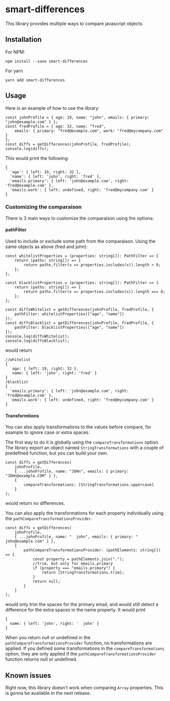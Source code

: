 # smart-differences

This library provides multiple ways to compare javascript objects.

## Installation

For NPM:

```
npm install --save smart-differences
```

For yarn

```
yarn add smart-differences
```

## Usage

Here is an example of how to use the library:

```
const johnProfile = { age: 19, name: "john", emails: { primary: "john@example.com" } };
const fredProfile = { age: 32, name: "fred",
    emails: { primary: "fred@example.com", work: "fred@mycompany.com" }
};
const diffs = getDifferences(johnProfile, fredProfile);
console.log(diffs);
```

This would print the following:
```
{ 
  'age': { left: 19, right: 32 },
  'name': { left: 'john', right: 'fred' },
  'emails.primary': { left: 'john@example.com', right: 'fred@example.com' },
  'emails.work': { left: undefined, right: 'fred@mycompany.com' } 
}
```

### Customizing the comparaison

There is 3 main ways to customize the comparaison using the options:

#### pathFilter

Used to include or exclude some path from the comparaison. Using the same objects as above (fred and john):
```
const whitelistProperties = (properties: string[]): PathFilter => {
    return (paths: string[]) => {
        return paths.filter(x => properties.includes(x)).length > 0;
    };
};

const blacklistProperties = (properties: string[]): PathFilter => {
    return (paths: string[]) => {
        return paths.filter(x => properties.includes(x)).length === 0;
    };
};

const diffsWhitelist = getDifferences(johnProfile, fredProfile, {
    pathFilter: whitelistProperties(["age", "name"])
});
const diffsBlacklist = getDifferences(johnProfile, fredProfile, {
    pathFilter: blacklistProperties(["age", "name"])
});
console.log(diffsWhitelist);
console.log(diffsBlacklist);
```

would return

```
//whitelist
{ 
   age: { left: 19, right: 32 },
   name: { left: 'john', right: 'fred' } 
}
/blacklist
{
  'emails.primary': { left: 'john@example.com', right: 'fred@example.com' },
  'emails.work': { left: undefined, right: 'fred@mycompany.com' } 
}
```

#### Transformtions

You can also apply transformations to the values before compare, for example to ignore case or extra spaces.

The first way to do it is globally using the `compareTransformations` option. The library export an object named
`StringTransformations` with a couple of predefined function, but you can build your own.

```
const diffs = getDifferences(
    johnProfile,
    { ...johnProfile, name: "JOHn", emails: { primary: "JOHn@example.COM" } },
    {
        compareTransformations: [StringTransformations.uppercase]
    }
);
```
would return no differences.

You can also apply the transformations for each property individually using the `pathCompareTransformationsProvider`.

```
const diffs = getDifferences(
    johnProfile,
    { ...johnProfile, name: "  john", emails: { primary: "  john@example.com" } },
    {
        pathCompareTransformationsProvider: (pathElements: string[]) => {
            const property = pathElements.join(".");
            //trim, but only for emails.primary
            if (property === "emails.primary") {
                return [StringTransformations.trim];
            }
            return null;
        }
    }
);
```

would only trim the spaces for the primary email, and would still detect a difference for the extra spaces in the name
property. It would print

```
{ 
  name: { left: 'john', right: '  john' } 
}
```

When you return null or undefined in the `pathCompareTransformationsProvider` function, no transformations are applied.
If you defined some transformations in the `compareTransformations` option, they are only applied if the
`pathCompareTransformationsProvider` function returns null or undefined.

## Known issues

Right now, this library doesn't work when comparing `Array` properties. This is gonna be
available in the next release.